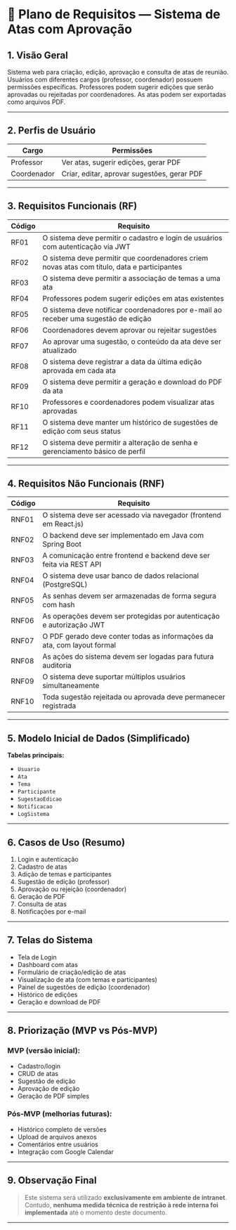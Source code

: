 # 📘 Plano de Requisitos — Sistema de Atas com Aprovação

## 1. Visão Geral

Sistema web para criação, edição, aprovação e consulta de atas de reunião. Usuários com diferentes cargos (professor, coordenador) possuem permissões específicas. Professores podem sugerir edições que serão aprovadas ou rejeitadas por coordenadores. As atas podem ser exportadas como arquivos PDF.

---

## 2. Perfis de Usuário

| Cargo       | Permissões                                                                 |
|-------------|----------------------------------------------------------------------------|
| Professor   | Ver atas, sugerir edições, gerar PDF                                       |
| Coordenador | Criar, editar, aprovar sugestões, gerar PDF                                |

---

## 3. Requisitos Funcionais (RF)

| Código | Requisito                                                                                  |
|--------|---------------------------------------------------------------------------------------------|
| RF01   | O sistema deve permitir o cadastro e login de usuários com autenticação via JWT            |
| RF02   | O sistema deve permitir que coordenadores criem novas atas com título, data e participantes|
| RF03   | O sistema deve permitir a associação de temas a uma ata                                     |
| RF04   | Professores podem sugerir edições em atas existentes                                        |
| RF05   | O sistema deve notificar coordenadores por e-mail ao receber uma sugestão de edição        |
| RF06   | Coordenadores devem aprovar ou rejeitar sugestões                                           |
| RF07   | Ao aprovar uma sugestão, o conteúdo da ata deve ser atualizado                             |
| RF08   | O sistema deve registrar a data da última edição aprovada em cada ata                      |
| RF09   | O sistema deve permitir a geração e download do PDF da ata                                 |
| RF10   | Professores e coordenadores podem visualizar atas aprovadas                                |
| RF11   | O sistema deve manter um histórico de sugestões de edição com seus status                  |
| RF12   | O sistema deve permitir a alteração de senha e gerenciamento básico de perfil              |

---

## 4. Requisitos Não Funcionais (RNF)

| Código | Requisito                                                                 |
|--------|--------------------------------------------------------------------------|
| RNF01  | O sistema deve ser acessado via navegador (frontend em React.js)         |
| RNF02  | O backend deve ser implementado em Java com Spring Boot                  |
| RNF03  | A comunicação entre frontend e backend deve ser feita via REST API       |
| RNF04  | O sistema deve usar banco de dados relacional (PostgreSQL)               |
| RNF05  | As senhas devem ser armazenadas de forma segura com hash                 |
| RNF06  | As operações devem ser protegidas por autenticação e autorização JWT     |
| RNF07  | O PDF gerado deve conter todas as informações da ata, com layout formal  |
| RNF08  | As ações do sistema devem ser logadas para futura auditoria              |
| RNF09  | O sistema deve suportar múltiplos usuários simultaneamente               |
| RNF10  | Toda sugestão rejeitada ou aprovada deve permanecer registrada           |

---

## 5. Modelo Inicial de Dados (Simplificado)

**Tabelas principais:**

- `Usuario`  
- `Ata`  
- `Tema`  
- `Participante`  
- `SugestaoEdicao`  
- `Notificacao`
- `LogSistema`

---

## 6. Casos de Uso (Resumo)

1. Login e autenticação
2. Cadastro de atas
3. Adição de temas e participantes
4. Sugestão de edição (professor)
5. Aprovação ou rejeição (coordenador)
6. Geração de PDF
7. Consulta de atas
8. Notificações por e-mail

---

## 7. Telas do Sistema

- Tela de Login
- Dashboard com atas
- Formulário de criação/edição de atas
- Visualização de ata (com temas e participantes)
- Painel de sugestões de edição (coordenador)
- Histórico de edições
- Geração e download de PDF

---

## 8. Priorização (MVP vs Pós-MVP)

### MVP (versão inicial):
- Cadastro/login
- CRUD de atas
- Sugestão de edição
- Aprovação de edição
- Geração de PDF simples

### Pós-MVP (melhorias futuras):
- Histórico completo de versões
- Upload de arquivos anexos
- Comentários entre usuários
- Integração com Google Calendar

---

## 9. Observação Final

> Este sistema será utilizado **exclusivamente em ambiente de intranet**.  
> Contudo, **nenhuma medida técnica de restrição à rede interna foi implementada** até o momento deste documento.

---

